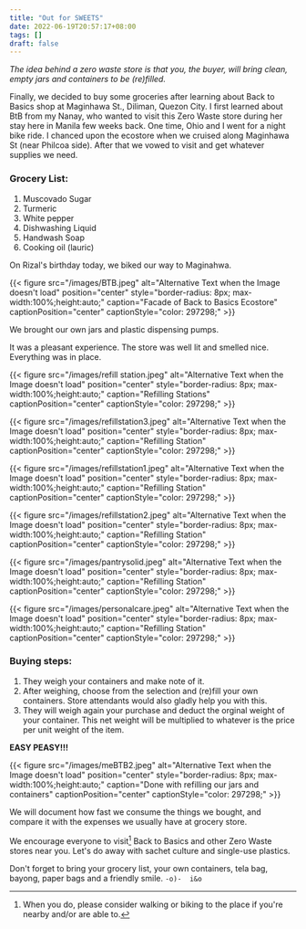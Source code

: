 ```yaml
---
title: "Out for SWEETS"
date: 2022-06-19T20:57:17+08:00
tags: []
draft: false
---
```


*The idea behind a zero waste store is that you, the buyer, will bring clean, empty jars and containers to be (re)filled.*

Finally, we decided to buy some groceries after learning about Back to Basics shop at Maginhawa St., Diliman, Quezon City. I first learned about BtB from my Nanay, who wanted to visit this Zero Waste store during her stay here in Manila few weeks back. One time, Ohio and I went for a night bike ride. I chanced upon the ecostore when we cruised along Maginhawa St (near Philcoa side). After that we vowed to visit and get whatever supplies we need. 

### Grocery List: 
1. Muscovado Sugar
2. Turmeric
3. White pepper
4. Dishwashing Liquid
5. Handwash Soap
6. Cooking oil (lauric)

On Rizal's birthday today, we biked our way to Maginahwa. 

{{< figure src="/images/BTB.jpeg" alt="Alternative Text when the Image doesn't load" position="center" style="border-radius: 8px; max-width:100%;height:auto;" caption="Facade of Back to Basics Ecostore" captionPosition="center" captionStyle="color: 297298;" >}}

We brought our own jars and plastic dispensing pumps. 

It was a pleasant experience. The store was well lit and smelled nice. Everything was in place. 

{{< figure src="/images/refill station.jpeg" alt="Alternative Text when the Image doesn't load" position="center" style="border-radius: 8px; max-width:100%;height:auto;" caption="Refilling Stations" captionPosition="center" captionStyle="color: 297298;" >}}

{{< figure src="/images/refillstation3.jpeg" alt="Alternative Text when the Image doesn't load" position="center" style="border-radius: 8px; max-width:100%;height:auto;" caption="Refilling Station" captionPosition="center" captionStyle="color: 297298;" >}}

{{< figure src="/images/refillstation1.jpeg" alt="Alternative Text when the Image doesn't load" position="center" style="border-radius: 8px; max-width:100%;height:auto;" caption="Refilling Station" captionPosition="center" captionStyle="color: 297298;" >}}

{{< figure src="/images/refillstation2.jpeg" alt="Alternative Text when the Image doesn't load" position="center" style="border-radius: 8px; max-width:100%;height:auto;" caption="Refilling Station" captionPosition="center" captionStyle="color: 297298;" >}}

{{< figure src="/images/pantrysolid.jpeg" alt="Alternative Text when the Image doesn't load" position="center" style="border-radius: 8px; max-width:100%;height:auto;" caption="Refilling Station" captionPosition="center" captionStyle="color: 297298;" >}}

{{< figure src="/images/personalcare.jpeg" alt="Alternative Text when the Image doesn't load" position="center" style="border-radius: 8px; max-width:100%;height:auto;" caption="Refilling Station" captionPosition="center" captionStyle="color: 297298;" >}}

### Buying steps:

1. They weigh your containers and make note of it.  
2. After weighing, choose from the selection and (re)fill your own containers. Store attendants would also gladly help you with this. 
3. They will weigh again your purchase and deduct the orginal weight of your container. This net weight will be multiplied to whatever is the price per unit weight of the item. 

**EASY PEASY!!!**

{{< figure src="/images/meBTB2.jpeg" alt="Alternative Text when the Image doesn't load" position="center" style="border-radius: 8px; max-width:100%;height:auto;" caption="Done with refilling our jars and containers" captionPosition="center" captionStyle="color: 297298;" >}}

We will document how fast we consume the things we bought, and compare it with the expenses we usually have at grocery store. 

We encourage everyone to visit[^1] Back to Basics and other Zero Waste stores near you. Let's do away with sachet culture and single-use plastics. 

Don't forget to bring your grocery list, your own containers, tela bag, bayong, paper bags and a friendly smile. `-o)-  i&o`

[^1]: When you do, please consider walking or biking to the place if you're nearby and/or are able to.
